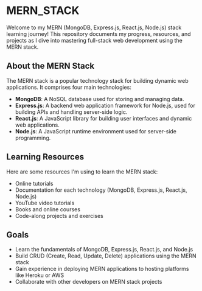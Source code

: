 # MERN_STACK

Welcome to my MERN (MongoDB, Express.js, React.js, Node.js) stack learning journey! This repository documents my progress, resources, and projects as I dive into mastering full-stack web development using the MERN stack.

## About the MERN Stack

The MERN stack is a popular technology stack for building dynamic web applications. It comprises four main technologies:

- **MongoDB**: A NoSQL database used for storing and managing data.
- **Express.js**: A backend web application framework for Node.js, used for building APIs and handling server-side logic.
- **React.js**: A JavaScript library for building user interfaces and dynamic web applications.
- **Node.js**: A JavaScript runtime environment used for server-side programming.

## Learning Resources

Here are some resources I'm using to learn the MERN stack:

- Online tutorials
- Documentation for each technology (MongoDB, Express.js, React.js, Node.js)
- YouTube video tutorials
- Books and online courses
- Code-along projects and exercises


## Goals

- Learn the fundamentals of MongoDB, Express.js, React.js, and Node.js
- Build CRUD (Create, Read, Update, Delete) applications using the MERN stack
- Gain experience in deploying MERN applications to hosting platforms like Heroku or AWS
- Collaborate with other developers on MERN stack projects



